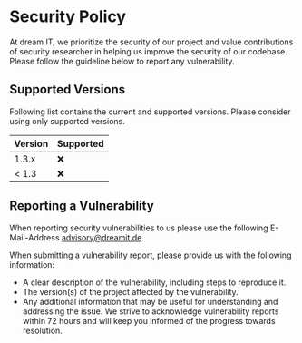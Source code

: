 # Security Policy

At dream IT, we prioritize the security of our project
and value contributions of security researcher in helping us improve
the security of our codebase.
Please follow the guideline below to report any vulnerability.

## Supported Versions

Following list contains the current and supported versions.
Please consider using only supported versions.

| Version | Supported          |
| ------- | ------------------ |
| 1.3.x   | :x: |
| < 1.3   | :x:                |

## Reporting a Vulnerability

When reporting security vulnerabilities to us please use the following
E-Mail-Address <advisory@dreamit.de>.

When submitting a vulnerability report, please provide us with the following information:

- A clear description of the vulnerability, including steps to reproduce it.
- The version(s) of the project affected by the vulnerability.
- Any additional information that may be useful for understanding and addressing the issue.
  We strive to acknowledge vulnerability reports within 72 hours and will keep you informed of the progress towards resolution.
